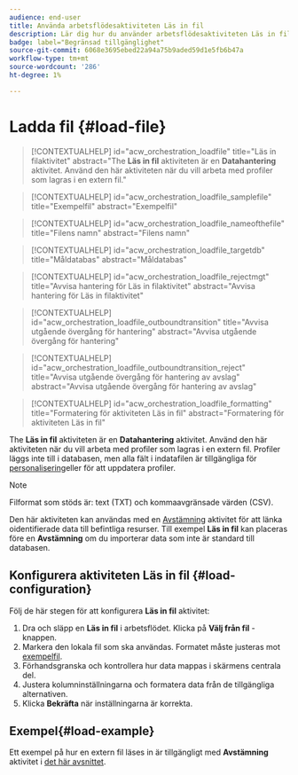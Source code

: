 ```yaml
---
audience: end-user
title: Använda arbetsflödesaktiviteten Läs in fil
description: Lär dig hur du använder arbetsflödesaktiviteten Läs in fil
badge: label="Begränsad tillgänglighet"
source-git-commit: 6068e3695ebed22a94a75b9aded59d1e5fb6b47a
workflow-type: tm+mt
source-wordcount: '286'
ht-degree: 1%

---
```


# Ladda fil {#load-file}

>[!CONTEXTUALHELP]
>id="acw_orchestration_loadfile"
>title="Läs in filaktivitet"
>abstract="The **Läs in fil** aktiviteten är en **Datahantering** aktivitet. Använd den här aktiviteten när du vill arbeta med profiler som lagras i en extern fil."

>[!CONTEXTUALHELP]
>id="acw_orchestration_loadfile_samplefile"
>title="Exempelfil"
>abstract="Exempelfil"

>[!CONTEXTUALHELP]
>id="acw_orchestration_loadfile_nameofthefile"
>title="Filens namn"
>abstract="Filens namn"

>[!CONTEXTUALHELP]
>id="acw_orchestration_loadfile_targetdb"
>title="Måldatabas"
>abstract="Måldatabas"

>[!CONTEXTUALHELP]
>id="acw_orchestration_loadfile_rejectmgt"
>title="Avvisa hantering för Läs in filaktivitet"
>abstract="Avvisa hantering för Läs in filaktivitet"

>[!CONTEXTUALHELP]
>id="acw_orchestration_loadfile_outboundtransition"
>title="Avvisa utgående övergång för hantering"
>abstract="Avvisa utgående övergång för hantering"

>[!CONTEXTUALHELP]
>id="acw_orchestration_loadfile_outboundtransition_reject"
>title="Avvisa utgående övergång för hantering av avslag"
>abstract="Avvisa utgående övergång för hantering av avslag"

>[!CONTEXTUALHELP]
>id="acw_orchestration_loadfile_formatting"
>title="Formatering för aktiviteten Läs in fil"
>abstract="Formatering för aktiviteten Läs in fil"


The **Läs in fil** aktiviteten är en **Datahantering** aktivitet. Använd den här aktiviteten när du vill arbeta med profiler som lagras i en extern fil. Profiler läggs inte till i databasen, men alla fält i indatafilen är tillgängliga för [personalisering](../../personalization/gs-personalization.md)eller för att uppdatera profiler.


>[!NOTE]
>Filformat som stöds är: text (TXT) och kommaavgränsade värden (CSV).


Den här aktiviteten kan användas med en [Avstämning](reconciliation.md) aktivitet för att länka oidentifierade data till befintliga resurser. Till exempel **Läs in fil** kan placeras före en **Avstämning** om du importerar data som inte är standard till databasen.


## Konfigurera aktiviteten Läs in fil {#load-configuration}

Följ de här stegen för att konfigurera **Läs in fil** aktivitet:


1. Dra och släpp en **Läs in fil** i arbetsflödet. Klicka på **Välj från fil** -knappen.
1. Markera den lokala fil som ska användas. Formatet måste justeras mot [exempelfil](../../audience/file-audience.md#sample-file).
1. Förhandsgranska och kontrollera hur data mappas i skärmens centrala del.
1. Justera kolumninställningarna och formatera data från de tillgängliga alternativen.
1. Klicka **Bekräfta** när inställningarna är korrekta.

## Exempel{#load-example}

Ett exempel på hur en extern fil läses in är tillgängligt med **Avstämning** aktivitet i [det här avsnittet](reconciliation.md#example).